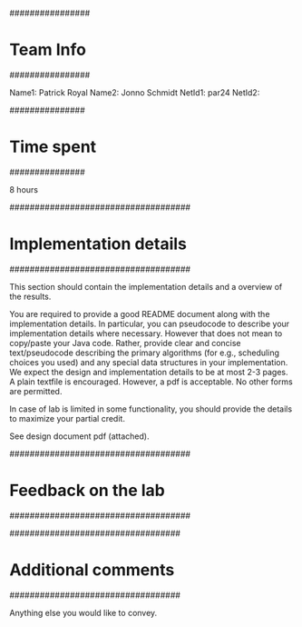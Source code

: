 ################
# Team Info
################

Name1: Patrick Royal
Name2: Jonno Schmidt
NetId1: par24
NetId2: 

###############
# Time spent
###############

8 hours

####################################
# Implementation details
####################################

This section should contain the implementation details and a overview of the
results. 

You are required to provide a good README document along with the
implementation details. In particular, you can pseudocode to describe your
implementation details where necessary. However that does not mean to
copy/paste your Java code. Rather, provide clear and concise text/pseudocode
describing the primary algorithms (for e.g., scheduling choices you used) and
any special data structures in your implementation. We expect the design and
implementation details to be at most 2-3 pages. A plain textfile is encouraged.
However, a pdf is acceptable. No other forms are permitted.

In case of lab is limited in some functionality, you should provide
the details to maximize your partial credit.

See design document pdf (attached).


####################################
# Feedback on the lab
####################################

##################################
# Additional comments
##################################

Anything else you would like to convey.
